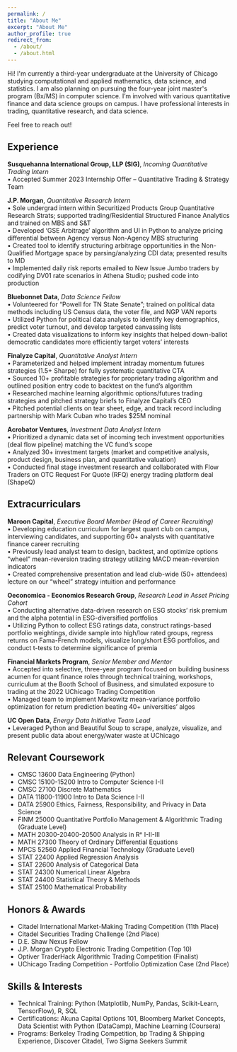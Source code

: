 ```yaml
---
permalink: /
title: "About Me"
excerpt: "About Me"
author_profile: true
redirect_from: 
  - /about/
  - /about.html
---
```


Hi! I'm currently a third-year undergraduate at the University of Chicago studying computational and applied mathematics, data science, and statistics. I am also planning on pursuing the four-year joint master's program (Bx/MS) in computer science. I’m involved with various quantitative finance and data science groups on campus. I have professional interests in trading, quantitative research, and data science.

Feel free to reach out!

Experience
------

**Susquehanna International Group, LLP (SIG)**, *Incoming Quantitative Trading Intern* <br />
• Accepted Summer 2023 Internship Offer – Quantitative Trading & Strategy Team 

**J.P. Morgan**, *Quantitative Research Intern* <br />
• Sole undergrad intern within Securitized Products Group Quantitative Research Strats; supported trading/Residential Structured Finance Analytics and trained on MBS and S&T<br>
• Developed ‘GSE Arbitrage’ algorithm and UI in Python to analyze pricing differential between Agency versus Non-Agency MBS structuring<br>
• Created tool to identify structuring arbitrage opportunities in the Non-Qualified Mortgage space by parsing/analyzing CDI data; presented results to MD<br>
• Implemented daily risk reports emailed to New Issue Jumbo traders by codifying DV01 rate scenarios in Athena Studio; pushed code into production

**Bluebonnet Data**, *Data Science Fellow* <br />
• Volunteered for “Powell for TN State Senate”; trained on political data methods including US Census data, the voter file, and NGP VAN reports<br>
• Utilized Python for political data analysis to identify key demographics, predict voter turnout, and develop targeted canvassing lists<br>
• Created data visualizations to inform key insights that helped down-ballot democratic candidates more efficiently target voters’ interests

**Finalyze Capital**, *Quantitative Analyst Intern* <br />
• Parameterized and helped implement intraday momentum futures strategies (1.5+ Sharpe) for fully systematic quantitative CTA<br>
• Sourced 10+ profitable strategies for proprietary trading algorithm and outlined position entry code to backtest on the fund’s algorithm<br>
• Researched machine learning algorithmic options/futures trading strategies and pitched strategy briefs to Finalyze Capital’s CEO<br>
• Pitched potential clients on tear sheet, edge, and track record including partnership with Mark Cuban who trades $25M nominal

**Acrobator Ventures**, *Investment Data Analyst Intern* <br />
• Prioritized a dynamic data set of incoming tech investment opportunities (deal flow pipeline) matching the VC fund’s scope<br>
• Analyzed 30+ investment targets (market and competitive analysis, product design, business plan, and quantitative valuation)<br>
• Conducted final stage investment research and collaborated with Flow Traders on OTC Request For Quote (RFQ) energy trading platform deal (ShapeQ)

Extracurriculars
------

**Maroon Capital**, *Executive Board Member (Head of Career Recruiting)*<br />
• Developing education curriculum for largest quant club on campus, interviewing candidates, and supporting 60+ analysts with quantitative finance career recruiting<br>
• Previously lead analyst team to design, backtest, and optimize options “wheel” mean-reversion trading strategy utilizing MACD mean-reversion indicators<br>
• Created comprehensive presentation and lead club-wide (50+ attendees) lecture on our “wheel” strategy intuition and performance 

**Oeconomica - Economics Research Group**, *Research Lead in Asset Pricing Cohort*<br />
• Conducting alternative data-driven research on ESG stocks’ risk premium and the alpha potential in ESG-diversified portfolios<br>
• Utilizing Python to collect ESG ratings data, construct ratings-based portfolio weightings, divide sample into high/low rated groups, regress returns on Fama-French models, visualize long/short ESG portfolios, and conduct t-tests to determine significance of premia

**Financial Markets Program**, *Senior Member and Mentor*<br />
• Accepted into selective, three-year program focused on building business acumen for quant finance roles through technical training, workshops, curriculum at the Booth School of Business, and simulated exposure to trading at the 2022 UChicago Trading Competition<br>
• Managed team to implement Markowitz mean-variance portfolio optimization for return prediction beating 40+ universities’ algos

**UC Open Data**, *Energy Data Initiative Team Lead* <br />
• Leveraged Python and Beautiful Soup to scrape, analyze, visualize, and present public data about energy/water waste at UChicago

Relevant Coursework
------

- CMSC 13600 Data Engineering (Python)
- CMSC 15100-15200 Intro to Computer Science I-II
- CMSC 27100 Discrete Mathematics
- DATA 11800-11900 Intro to Data Science I-II 
- DATA 25900 Ethics, Fairness, Responsibility, and Privacy in Data Science 
- FINM 25000 Quantitative Portfolio Management & Algorithmic Trading (Graduate Level)
- MATH 20300-20400-20500 Analysis in Rⁿ I-II-III
- MATH 27300 Theory of Ordinary Differential Equations
- MPCS 52560 Applied Financial Technology (Graduate Level)
- STAT 22400 Applied Regression Analysis 
- STAT 22600 Analysis of Categorical Data
- STAT 24300 Numerical Linear Algebra
- STAT 24400 Statistical Theory & Methods
- STAT 25100 Mathematical Probability

Honors & Awards
------
- Citadel International Market-Making Trading Competition (11th Place)
- Citadel Securities Trading Challenge (2nd Place)
- D.E. Shaw Nexus Fellow 
- J.P. Morgan Crypto Electronic Trading Competition (Top 10)
- Optiver TraderHack Algorithmic Trading Competition (Finalist)
- UChicago Trading Competition - Portfolio Optimization Case (2nd Place)

Skills & Interests
------
- Technical Training: Python (Matplotlib, NumPy, Pandas, Scikit-Learn, TensorFlow), R, SQL
- Certifications: Akuna Capital Options 101, Bloomberg Market Concepts, Data Scientist with Python (DataCamp), Machine Learning (Coursera)
- Programs: Berkeley Trading Competition, bp Trading & Shipping Experience, Discover Citadel, Two Sigma Seekers Summit
